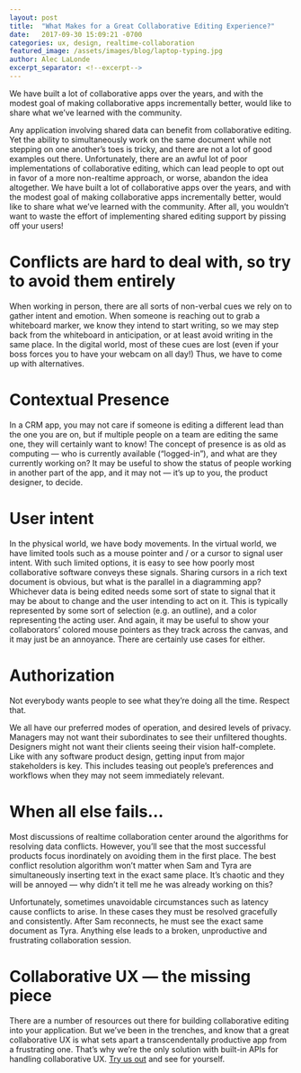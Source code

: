 ```yaml
---
layout: post
title:  "What Makes for a Great Collaborative Editing Experience?"
date:   2017-09-30 15:09:21 -0700
categories: ux, design, realtime-collaboration
featured_image: /assets/images/blog/laptop-typing.jpg
author: Alec LaLonde
excerpt_separator: <!--excerpt-->
---
```

We have built a lot of collaborative apps over the years, and with the modest goal of making collaborative apps incrementally better, would like to share what we’ve learned with the community.
<!--excerpt-->
Any application involving shared data can benefit from collaborative editing. Yet the ability to simultaneously work on the same document while not stepping on one another’s toes is tricky, and there are not a lot of good examples out there. Unfortunately, there are an awful lot of poor implementations of collaborative editing, which can lead people to opt out in favor of a more non-realtime approach, or worse, abandon the idea altogether. We have built a lot of collaborative apps over the years, and with the modest goal of making collaborative apps incrementally better, would like to share what we’ve learned with the community. After all, you wouldn’t want to waste the effort of implementing shared editing support by pissing off your users!

# Conflicts are hard to deal with, so try to avoid them entirely
When working in person, there are all sorts of non-verbal cues we rely on to gather intent and emotion. When someone is reaching out to grab a whiteboard marker, we know they intend to start writing, so we may step back from the whiteboard in anticipation, or at least avoid writing in the same place. In the digital world, most of these cues are lost (even if your boss forces you to have your webcam on all day!) Thus, we have to come up with alternatives.

# Contextual Presence
In a CRM app, you may not care if someone is editing a different lead than the one you are on, but if multiple people on a team are editing the same one, they will certainly want to know! The concept of presence is as old as computing — who is currently available (“logged-in”), and what are they currently working on? It may be useful to show the status of people working in another part of the app, and it may not — it’s up to you, the product designer, to decide.

# User intent
In the physical world, we have body movements. In the virtual world, we have limited tools such as a mouse pointer and / or a cursor to signal user intent. With such limited options, it is easy to see how poorly most collaborative software conveys these signals. Sharing cursors in a rich text document is obvious, but what is the parallel in a diagramming app? Whichever data is being edited needs some sort of state to signal that it may be about to change and the user intending to act on it. This is typically represented by some sort of selection (e.g. an outline), and a color representing the acting user. And again, it may be useful to show your collaborators’ colored mouse pointers as they track across the canvas, and it may just be an annoyance. There are certainly use cases for either.

# Authorization
Not everybody wants people to see what they’re doing all the time. Respect that.

We all have our preferred modes of operation, and desired levels of privacy. Managers may not want their subordinates to see their unfiltered thoughts. Designers might not want their clients seeing their vision half-complete. Like with any software product design, getting input from major stakeholders is key. This includes teasing out people’s preferences and workflows when they may not seem immediately relevant.

# When all else fails…
Most discussions of realtime collaboration center around the algorithms for resolving data conflicts. However, you’ll see that the most successful products focus inordinately on avoiding them in the first place. The best conflict resolution algorithm won’t matter when Sam and Tyra are simultaneously inserting text in the exact same place. It’s chaotic and they will be annoyed — why didn’t it tell me he was already working on this?

Unfortunately, sometimes unavoidable circumstances such as latency cause conflicts to arise. In these cases they must be resolved gracefully and consistently. After Sam reconnects, he must see the exact same document as Tyra. Anything else leads to a broken, unproductive and frustrating collaboration session.

# Collaborative UX — the missing piece
There are a number of resources out there for building collaborative editing into your application. But we’ve been in the trenches, and know that a great collaborative UX is what sets apart a transcendentally productive app from a frustrating one. That’s why we’re the only solution with built-in APIs for handling collaborative UX. <a href="https://admin.convergence.io/request-invite">Try us out</a> and see for yourself.